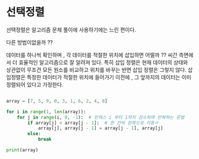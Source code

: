 # 선택정렬

선택정렬은 알고리즘 문제 풀이에 사용하기에는 느린 편이다.

다른 방법이없을까 ??

데이터를 하나씩 확인하며 , 각 데이터를 적절한 위치에 삽입하면 어떨까 ??
씨간 측면에서 더 효율적인 알고리즘으로 잘 알려져 있다.
특히 삽입 정렬은 현재 데이터의 상태와 상관없이 무조건 모든 원소를 비교하고 위치를 바꾸는 반면 삽입 정렬은 그렇지 않다.
삽입정렬은 특정한 데이터가 적절한 위치에 들어가기 이전에 , 그 앞까지의 데이터는 이미 정렬되어 있다고 가정한다.

```python

array = [7, 5, 9, 0, 3, 1, 6, 2, 4, 8]

for i in range(1, len(array)):
    for j in range(i, 0, -1):  # 인덱스 i 부터 1까지 감소하며 반복하는 문법
        if array[j] < array[j - 1]:  # 한 칸씩 왼쪽으로 이동ㅁ
            array[j], array[j - 1] = array[j - 1], array[j]
        else:
            break

print(array)
```
